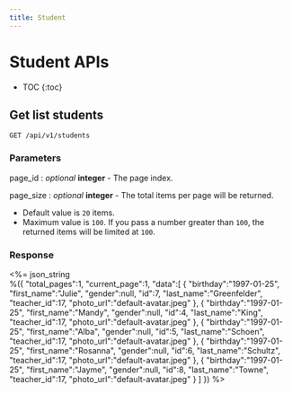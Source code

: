 ```yaml
---
title: Student
---
```


<h1>Student APIs</h1>

* TOC
{:toc}

## Get list students

<pre><code>GET /api/v1/students</code></pre>

### Parameters

page_id
: _optional_ **integer** - The page index.

page_size
: _optional_ **integer** - The total items per page will be returned.

  - Default value is `20` items.
  - Maximum value is `100`. If you pass a number greater than `100`, the returned items will be limited at `100`.

### Response

<%= json_string \
  %({
      "total_pages":1,
      "current_page":1,
      "data":[
        {
           "birthday":"1997-01-25",
           "first_name":"Julie",
           "gender":null,
           "id":7,
           "last_name":"Greenfelder",
           "teacher_id":17,
           "photo_url":"default-avatar.jpeg"
        },
        {
           "birthday":"1997-01-25",
           "first_name":"Mandy",
           "gender":null,
           "id":4,
           "last_name":"King",
           "teacher_id":17,
           "photo_url":"default-avatar.jpeg"
        },
        {
           "birthday":"1997-01-25",
           "first_name":"Alba",
           "gender":null,
           "id":5,
           "last_name":"Schoen",
           "teacher_id":17,
           "photo_url":"default-avatar.jpeg"
        },
        {
           "birthday":"1997-01-25",
           "first_name":"Rosanna",
           "gender":null,
           "id":6,
           "last_name":"Schultz",
           "teacher_id":17,
           "photo_url":"default-avatar.jpeg"
        },
        {
           "birthday":"1997-01-25",
           "first_name":"Jayme",
           "gender":null,
           "id":8,
           "last_name":"Towne",
           "teacher_id":17,
           "photo_url":"default-avatar.jpeg"
        }
     ]
  })
%>
